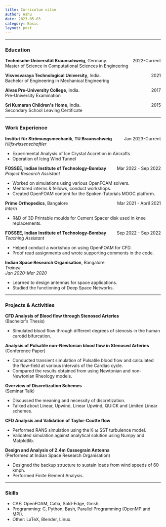 ```yaml
---
title: Curriculum vitae 
author: Ashu
date: 2023-05-03
category: Basic
layout: post
---
```


---
### Education
<span style="float: right;">2022-Current</span>
**Technische Universität Braunschweig**, Germany.  
Master of Science in Computational Sciences in Engineering 

<span style="float: right;">2021</span>
**Visvesvaraya Technological University**, India.  
Bachelor of Engineering in Mechanical Engineering

<span style="float: right;">2017</span>
**Alvas Pre-University College**, India.  
Pre-University Examination 

<span style="float: right;">2015</span>
**Sri Kumaran Children's Home**, India.  
Secondary School Leaving Certificate

---

### Work Experience
<span style="float: right;">Jan 2023-Current</span>

**Institut für Strömungsmechanik, TU Braunschweig**  
*Hilfswissenschaftler*  
- Experimental Analysis of Ice Crystal Accretion in Aircrafts
- Operation of Icing Wind Tunnel

<span style="float: right;">Mar 2022 - Sep 2022</span>
**FOSSEE, Indian Institute of Technology-Bombay**  
*Project Research Assistant*  
- Worked on simulations using various OpenFOAM solvers.
- Mentored interns & fellows, conduct workshops.
- Created OpenFOAM content for the Spoken-Tutorials MOOC platform.

<span style="float: right;">Mar 2021 - April 2021</span>
**Prime Orthopedics**, Bangalore  
*Intern*  
- R&D of 3D Printable moulds for Cement Spacer disk used in knee replacements.

<span style="float: right;">Sep 2022 - Sep 2022</span>
**FOSSEE, Indian Institute of Technology-Bombay**  
*Teaching Assistant*  
- Helped conduct a workshop on using OpenFOAM for CFD.
- Proof read assignments and wrote supporting comments in the code.

**Indian Space Research Organisation**, Bangalore  
*Trainee*  
*Jan 2020-Mar 2020*  
- Learned to design antennas for space applications.
- Studied the functioning of Deep Space Networks.

---

### Projects & Activities
**CFD Analysis of Blood flow through Stenosed Arteries**  
(Bachelor's Thesis)  
- Simulated blood flow through different degrees of stenosis in the human carotid bifurcation.

**Analysis of Pulsatile non-Newtonian blood flow in Stenosed Arteries**  
(Conference Paper)  
- Conducted transient simulation of Pulsatile blood flow and calculated the flow-field at various intervals of the Cardiac cycle.
- Compared the results obtained from using Newtonian and non-Newtonian Rheology models.

**Overview of Discretization Schemes**  
(Seminar Talk)  
- Discussed the meaning and necessity of discretization.
- Talked about Linear, Upwind, Linear Upwind, QUICK and Limited Linear schemes.

**CFD Analysis and Validation of Taylor-Coutte flow**  
- Performed RANS simulation using the K-ω SST turbulence model.
- Validated simulation against analytical solution using Numpy and Matplotlib.

**Design and Analysis of 2.4m Cassegrain Antenna**  
(Performed at Indian Space Research Organisation)  
- Designed the backup structure to sustain loads from wind speeds of 60 kmph.
- Performed Finite Element Analysis.

---

### Skills
- CAE: OpenFOAM, Catia, Sold-Edge, Gmsh.
- Programming: C, Python, Bash, Parallel Programming (OpenMP and MPI).
- Other: LaTeX, Blender, Linux.

